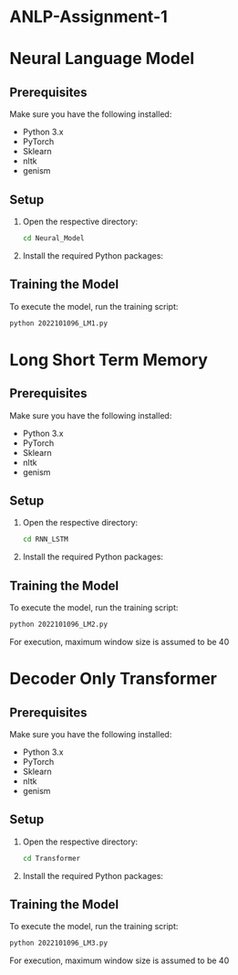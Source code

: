 # ANLP-Assignment-1

# Neural Language Model

## Prerequisites

Make sure you have the following installed:
- Python 3.x
- PyTorch
- Sklearn
- nltk
- genism

## Setup

1. Open the respective directory:

    ```bash
    cd Neural_Model
    ```

2. Install the required Python packages:

## Training the Model

To execute the model, run the training script:

```bash
python 2022101096_LM1.py
```

# Long Short Term Memory

## Prerequisites

Make sure you have the following installed:
- Python 3.x
- PyTorch
- Sklearn
- nltk
- genism

## Setup

1. Open the respective directory:

    ```bash
    cd RNN_LSTM
    ```

2. Install the required Python packages:

## Training the Model

To execute the model, run the training script:

```bash
python 2022101096_LM2.py
```

For execution, maximum window size is assumed to be 40

# Decoder Only Transformer

## Prerequisites

Make sure you have the following installed:
- Python 3.x
- PyTorch
- Sklearn
- nltk
- genism

## Setup

1. Open the respective directory:

    ```bash
    cd Transformer
    ```

2. Install the required Python packages:

## Training the Model

To execute the model, run the training script:

```bash
python 2022101096_LM3.py
```

For execution, maximum window size is assumed to be 40